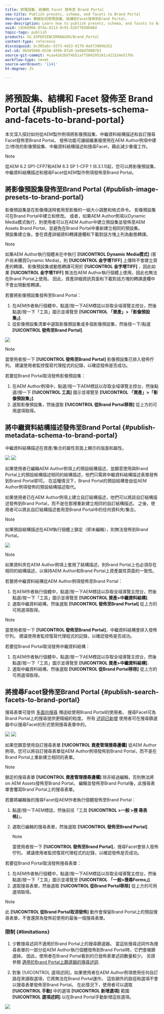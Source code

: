 ```yaml
---
title: 將預設集、結構和 Facet 發佈至 Brand Portal
seo-title: Publish presets, schema, and facets to Brand Portal
description: 瞭解如何將預設集、結構和Facet發佈到Brand Portal。
seo-description: Learn how to publish presets, schema, and facets to Brand Portal.
uuid: c836d9bb-074a-4113-9c91-b2bf7658b88d
topic-tags: publish
products: SG_EXPERIENCEMANAGER/Brand_Portal
content-type: reference
discoiquuid: bc305abc-9373-4d33-9179-0a5f3904b352
exl-id: 9b585606-6538-459b-87a9-2e68df0087b3
source-git-commit: 4caa4263bd74b51af7504295161c421524e51f0c
workflow-type: tm+mt
source-wordcount: '1141'
ht-degree: 2%

---
```


# 將預設集、結構和 Facet 發佈至 Brand Portal {#publish-presets-schema-and-facets-to-brand-portal}

本文深入探討如何從AEM製作例項將影像預設集、中繼資料結構描述和自訂搜尋Facet發佈至Brand Portal。 發佈功能可讓組織重複使用在AEM Author例項中建立/修改的影像預設集、中繼資料結構描述和搜尋Facet，藉此減少重複工作。

>[!NOTE]
>
>從AEM 6.2 SP1-CFP7和AEM 6.3 SP 1-CFP 1 (6.3.1.1)起，您可以將影像預設集、中繼資料結構描述和搜尋Facet從AEM製作例項發佈至Brand Portal。

## 將影像預設集發佈至Brand Portal {#publish-image-presets-to-brand-portal}

影像預設集是在影像傳送時套用至影像的一組大小調整和格式命令。 影像預設集可在Brand Portal中建立和修改。 或者，如果AEM Author例項以Dynamic Media模式執行，則使用者可以在AEM Author中建立預設集並發佈至AEM Assets Brand Portal，並避免在Brand Portal中重新建立相同的預設集。\
預設集建立後，會在資產詳細資料轉譯邊欄和下載對話方塊上列為動態轉譯。

>[!NOTE]
>
>如果AEM Author執行個體未在中執行 **[!UICONTROL Dynamic Media模式]** (客戶尚未購買Dynamic Media)，則 **[!UICONTROL 金字塔TIFF]**  上傳時不會建立資產的轉譯。 影像預設集或動態轉譯可用於 **[!UICONTROL 金字塔TIFF]** ，因此如果 **[!UICONTROL 金字塔TIFF]** 無法在AEM Author執行個體上使用，因此也無法在Brand Portal上使用。 因此，資產詳細資訊頁面和下載對話方塊的轉譯邊欄中不會出現動態轉譯。

若要將影像預設集發佈至Brand Portal：

1. 在AEM作者執行個體中，點選/按一下AEM標誌以存取全域導覽主控台，然後點選/按一下「工具」圖示並導覽至 **[!UICONTROL 「資產」>「影像預設集」]**.
1. 從影像預設集清單中選取影像預設集或多個影像預設集，然後按一下/點選 **[!UICONTROL 發佈至Brand Portal]**.

![](assets/publishpreset.png)

>[!NOTE]
>
>當使用者按一下 **[!UICONTROL 發佈至Brand Portal]** 影像預設集已排入發佈佇列。 建議使用者監控復寫代理程式的記錄，以確認發佈是否成功。

若要從Brand Portal取消發佈影像預設集：

1. 在AEM Author例項中，點選/按一下AEM標誌以存取全域導覽主控台，然後點選/按一下 **[!UICONTROL 工具]** 圖示並導覽至 **[!UICONTROL 「資產」>「影像預設集」]**.
1. 選取影像預設集，然後選取 **[!UICONTROL 從Brand Portal移除]** 從上方的可用選項取得。

## 將中繼資料結構描述發佈至Brand Portal  {#publish-metadata-schema-to-brand-portal}

中繼資料結構描述在資產/集合的屬性頁面上顯示的版面和屬性。

![](assets/metadata-schema-editor.png) ![](assets/asset-properties-1.png)

如果使用者已編輯AEM Author例項上的預設結構描述，並願意使用與Brand Portal上的預設結構描述相同的結構描述，他們只需將中繼資料結構描述表單發佈到Brand Portal即可。 在這種情況下，Brand Portal的預設結構會由從AEM Author例項發佈的預設結構描述取代。

如果使用者已在AEM Author例項上建立自訂結構描述，他們可以將該自訂結構描述發佈到Brand Portal，而不是在那裡重新建立相同的自訂結構描述。 之後，使用者可以將此自訂結構描述套用至Brand Portal中的任何資料夾/集合。

>[!NOTE]
>
>如果預設結構描述在AEM執行個體上鎖定（即未編輯），則無法發佈到Brand Portal。

![](assets/default-schema-form.png)

>[!NOTE]
>
>如果資料夾在AEM Author例項上套用了結構描述，則Brand Portal上也必須存在相同的結構描述，以保持AEM Author和Brand Portal上資產屬性頁面的一致性。

若要將中繼資料結構從AEM Author例項發佈至Brand Portal：

1. 在AEM作者執行個體中，點選/按一下AEM標誌以存取全域導覽主控台，然後點選/按一下「工具」圖示並導覽至 **[!UICONTROL 資產>中繼資料結構]**.
1. 選取中繼資料結構，然後選取 **[!UICONTROL 發佈至Brand Portal]** 從上方的可用選項取得。

>[!NOTE]
>
>當使用者按一下 **[!UICONTROL 發佈至Brand Portal]**，中繼資料結構會排入發佈佇列。 建議使用者監控復寫代理程式的記錄，以確認發佈是否成功。

若要從Brand Portal取消發佈中繼資料結構：

1. 在AEM作者執行個體中，點選/按一下AEM標誌以存取全域導覽主控台，然後點選/按一下「工具」圖示並導覽至 **[!UICONTROL 資產>中繼資料結構]**.
1. 選取中繼資料結構，然後選取 **[!UICONTROL 從Brand Portal移除]** 從上方的可用選項取得。

## 將搜尋Facet發佈至Brand Portal {#publish-search-facets-to-brand-portal}

搜尋表單可提供 [多面向搜尋](../using/brand-portal-search-facets.md) 傳送給使用Brand Portal的使用者。 搜尋Facet可為Brand Portal上的搜尋提供更精細的粒度。 所有 [述詞已新增](https://experienceleague.adobe.com/docs/experience-manager-65/assets/administer/search-facets.html) 使用者可在搜尋篩選器中以搜尋Facet的形式使用搜尋表單中的。

![](assets/property-predicate-removed.png)
![](assets/search-form.png)

如果您願意使用自訂搜尋表單 **[!UICONTROL 資產管理搜尋邊欄]** 從AEM Author例項，您可以將自訂搜尋表單從AEM Author例項發佈到Brand Portal，而不是在Brand Portal上重新建立相同的表單。

>[!NOTE]
>
>鎖定的搜尋表單 **[!UICONTROL 資產管理搜尋邊欄]** 除非經過編輯，否則無法將on AEM Assets發佈至Brand Portal。 編輯並發佈至Brand Portal後，此搜尋表單會覆寫Brand Portal上的搜尋表單。

若要將編輯後的搜尋Facet從AEM作者執行個體發佈至Brand Portal：

1. 點選/按一下AEM標誌，然後前往「工具 **[!UICONTROL >一般 >搜 尋表格]**」。
1. 選取已編輯的搜尋表單，然後選取 **[!UICONTROL 發佈至Brand Portal]**.

   >[!NOTE]
   >
   >當使用者按一下 **[!UICONTROL 發佈至Brand Portal]**，搜尋Facet會排入發佈佇列。 建議使用者監控復寫代理程式的記錄，以確認發佈是否成功。

若要從Brand Portal取消發佈搜尋表單：

1. 在AEM作者執行個體中，點選/按一下AEM標誌以存取全域導覽主控台，然後點選/按一下「工具」圖示並導覽至 **[!UICONTROL 「一般>搜尋Forms」]**.
1. 選取搜尋表單，然後選取 **[!UICONTROL 從Brand Portal移除]** 從上方的可用選項取得。

>[!NOTE]
>
>此 **[!UICONTROL 從Brand Portal取消發佈]** 動作會保留Brand Portal上的預設搜尋表單，不會還原為發佈前使用的最後一個搜尋表單。

### 限制 {#limitations}

1. 少數搜尋述詞不適用於Brand Portal上的搜尋篩選器。 當這些搜尋述詞作為搜尋表單的一部分從AEM Author執行個體發佈到Brand Portal時，它們會被篩選掉。 因此，使用者在Brand Portal看到的已發佈表單述詞數量較少。 另請參閱 [適用於Brand Portal上篩選器的搜尋述詞](../using/brand-portal-search-facets.md#list-of-search-predicates).

1. 對象 [!UICONTROL 選項述詞]，如果使用者在AEM Author例項使用任何自訂路徑來讀取選項，它將無法在Brand Portal運作。 這些額外的路徑和選項不會以搜尋表單發佈至Brand Portal。 在此情況下，使用者可以選取 **[!UICONTROL 手動]** 中的選項 **[!UICONTROL 新增選項]** 範圍 **[!UICONTROL 選項述詞]** 以在Brand Portal手動新增這些選項。

![](assets/options-predicate-manual.png)
